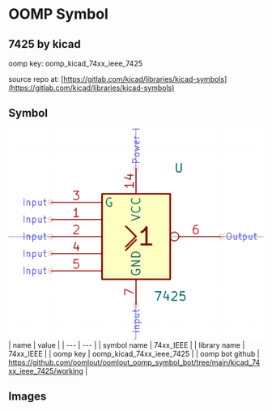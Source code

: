 # OOMP Symbol  
## 7425  by kicad  
  
oomp key: oomp_kicad_74xx_ieee_7425  
  
source repo at: [https://gitlab.com/kicad/libraries/kicad-symbols](https://gitlab.com/kicad/libraries/kicad-symbols)  
## Symbol  
  
[![working.png](working_600.png)](working.png)  
| name | value | 
| --- | --- | 
| symbol name | 74xx_IEEE | 
| library name | 74xx_IEEE | 
| oomp key | oomp_kicad_74xx_ieee_7425 | 
| oomp bot github | https://github.com/oomlout/oomlout_oomp_symbol_bot/tree/main/kicad_74xx_ieee_7425/working | 
## Images  
